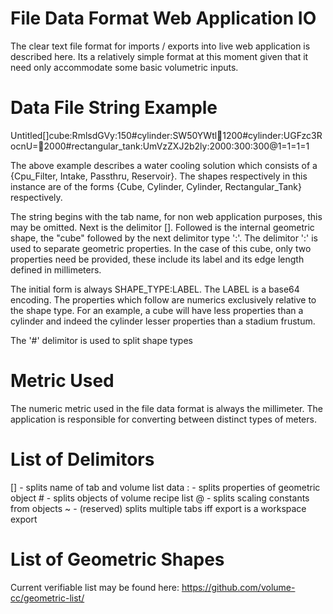 # File Data Format Web Application IO

The clear text file format for imports / exports into live web application is described here. Its a relatively simple format at this moment given that it need only accommodate some basic volumetric inputs.

# Data File String Example

Untitled[]cube:RmlsdGVy:150#cylinder:SW50YWtl:100:1200#cylinder:UGFzc3RocnU=:100:2000#rectangular_tank:UmVzZXJ2b2ly:2000:300:300@1=1=1=1

The above example describes a water cooling solution which consists of a {Cpu_Filter, Intake, Passthru, Reservoir}. The shapes respectively in this instance are of the forms {Cube, Cylinder, Cylinder, Rectangular_Tank} respectively.

The string begins with the tab name, for non web application purposes, this may be omitted. Next is the delimitor []. Followed is the internal geometric shape, the "cube" followed by the next delimitor type ':'. The delimitor ':' is used to separate geometric properties. In the case of this cube, only two properties need be provided, these include its label and its edge length defined in millimeters.

The initial form is always SHAPE_TYPE:LABEL. The LABEL is a base64 encoding. The properties which follow are numerics exclusively relative to the shape type. For an example, a cube will have less properties than a cylinder and indeed the cylinder lesser properties than a stadium frustum.

The '#' delimitor is used to split shape types 

# Metric Used

The numeric metric used in the file data format is always the millimeter. The application is responsible for converting between distinct types of meters.

# List of Delimitors

[] - splits name of tab and volume list data
:  - splits properties of geometric object
\#  - splits objects of volume recipe list
@  - splits scaling constants from objects
~ - (reserved) splits multiple tabs iff export is a workspace export

# List of Geometric Shapes

Current verifiable list may be found here: https://github.com/volume-cc/geometric-list/
